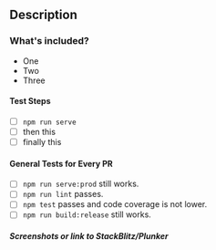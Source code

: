 ## Description
<!-- Talk about the great work you've done! -->

### What's included?
<!-- List features included in this PR -->
- One
- Two
- Three

#### Test Steps
<!-- Add instructions on how to test your changes -->
- [ ] `npm run serve`
- [ ] then this
- [ ] finally this

#### General Tests for Every PR

- [ ] `npm run serve:prod` still works.
- [ ] `npm run lint` passes.
- [ ] `npm test` passes and code coverage is not lower.
- [ ] `npm run build:release` still works.

##### Screenshots or link to StackBlitz/Plunker
